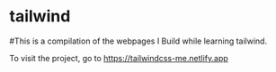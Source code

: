 # tailwind 
#This is a compilation of the webpages I Build while learning tailwind. 

To visit the project, go to https://tailwindcss-me.netlify.app
